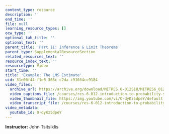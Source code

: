 ```yaml
---
content_type: resource
description: ''
end_time: ''
file: null
learning_resource_types: []
ocw_type: ''
optional_tab_title: ''
optional_text: ''
parent_title: 'Part II: Inference & Limit Theorems'
parent_type: SupplementalResourceSection
related_resources_text: ''
resource_index_text: ''
resourcetype: Video
start_time: ''
title: 'Example: The LMS Estimate'
uid: 31e00f44-f1e8-308c-c2da-c91034cc9184
video_files:
  archive_url: https://archive.org/download/MITRES.6-012S18/MITRES6_012S18_L16-05_300k.mp4
  video_captions_file: /courses/res-6-012-introduction-to-probability-spring-2018/d97fe3ace7945dc5aa504c8c6d40555a_O-dyKz5dpeY.vtt
  video_thumbnail_file: https://img.youtube.com/vi/O-dyKz5dpeY/default.jpg
  video_transcript_file: /courses/res-6-012-introduction-to-probability-spring-2018/f5e5f7b7879972c7c1a9e4a4388e07b9_O-dyKz5dpeY.pdf
video_metadata:
  youtube_id: O-dyKz5dpeY
---
```


**Instructor:** John Tsitsiklis



